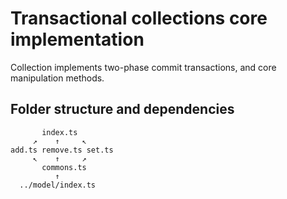 # Transactional collections core implementation

Collection implements two-phase commit transactions,
and core manipulation methods.

## Folder structure and dependencies

           index.ts
         ↗    ↑     ↖ 
    add.ts remove.ts set.ts
         ↖    ↑     ↗
           commons.ts
              ↑
      ../model/index.ts


